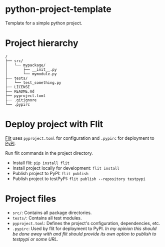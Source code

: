 # python-project-template
Template for a simple python project.

# Project hierarchy
```
/
├── src/
│   └── mypackage/
│       ├── __init__.py
│       └── mymodule.py
├── tests/
│   └── test_something.py
├── LICENSE
├── README.md
├── pyproject.toml
├── .gitignore
└── .pypirc
```

# Deploy project with Flit
[Flit](https://flit.pypa.io/en/stable/index.html) uses `pyproject.toml` for configuration and `.pypirc` for deployment to [PyPI](https://pypi.org).

Run flit commands in the project directory.
- Install flit: `pip install flit`
- Install project locally for development: `flit install`
- Publish project to PyPI: `flit publish`
- Publish project to testPyPI: `flit publish --repository testpypi`

# Project files
- `src/`: Contains all package directories.
- `tests/`: Contains all test modules.
- `pyproject.toml`: Defines the project's configuration, dependencies, etc.
- `.pypirc`: Used by flit for deployment to PyPI. *In my opinion this should be done away with and flit should provide its own option to publish to testpypi or some URL.*
